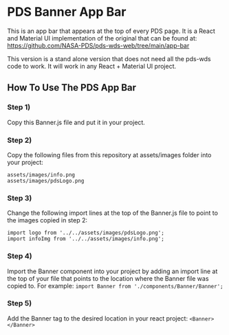 # PDS Banner App Bar
This is an app bar that appears at the top of every PDS page. It is a React and Material UI implementation of the original that can be found at: https://github.com/NASA-PDS/pds-wds-web/tree/main/app-bar

This version is a stand alone version that does not need all the pds-wds code to work. It will work in any React + Material UI project.

## How To Use The PDS App Bar

### Step 1) 
Copy this Banner.js file and put it in your project.

### Step 2) 
Copy the following files from this repository at assets/images folder into your project:
```
assets/images/info.png
assets/images/pdsLogo.png
```

### Step 3) 
Change the following import lines at the top of the Banner.js file to point to the images copied in step 2:
```
import logo from '../../assets/images/pdsLogo.png';
import infoImg from '../../assets/images/info.png';
```

### Step 4) 
Import the Banner component into your project by adding an import line at the top of your file that points to the location where the Banner file was copied to. For example:
`import Banner from './components/Banner/Banner';`

### Step 5) 
Add the Banner tag to the desired location in your react project:
`<Banner></Banner>`
